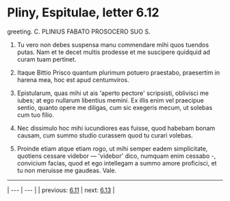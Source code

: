 # Pliny, Espitulae, letter 6.12

greeting. C. PLINIUS FABATO PROSOCERO SUO S.



1. Tu vero non debes suspensa manu commendare mihi quos tuendos putas. Nam et te decet multis prodesse et me suscipere quidquid ad curam tuam pertinet.



2. Itaque Bittio Prisco quantum plurimum potuero praestabo, praesertim in harena mea, hoc est apud centumviros.



3. Epistularum, quas mihi ut ais 'aperto pectore' scripsisti, oblivisci me iubes; at ego nullarum libentius memini. Ex illis enim vel praecipue sentio, quanto opere me diligas, cum sic exegeris mecum, ut solebas cum tuo filio.



4. Nec dissimulo hoc mihi iucundiores eas fuisse, quod habebam bonam causam, cum summo studio curassem quod tu curari volebas.



5. Proinde etiam atque etiam rogo, ut mihi semper eadem simplicitate, quotiens cessare videbor — 'videbor' dico, numquam enim cessabo -, convicium facias, quod et ego intellegam a summo amore proficisci, et tu non meruisse me gaudeas. Vale.



---

| --- | --- |
| previous: [6.11](../6.11/) | next: [6.13](../6.13/) |